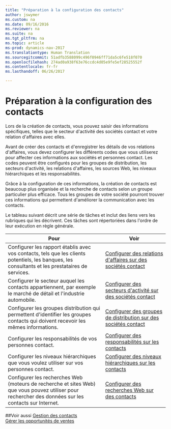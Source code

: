 ```yaml
---
title: "Préparation à la configuration des contacts"
author: jswymer
ms.custom: na
ms.date: 09/16/2016
ms.reviewer: na
ms.suite: na
ms.tgt_pltfrm: na
ms.topic: article
ms-prod: dynamics-nav-2017
ms.translationtype: Human Translation
ms.sourcegitcommit: 51adfb3588099c496f0946ff71da5c6fe518f070
ms.openlocfilehash: 274ad0a938f63e76ccdc4d05e9fe5ef28525552f
ms.contentlocale: fr-fr
ms.lasthandoff: 06/26/2017

---
```

# <a name="prepare-for-setting-up-contacts"></a>Préparation à la configuration des contacts
Lors de la création de contacts, vous pouvez saisir des informations spécifiques, telles que le secteur d'activité des sociétés contact et votre relation d'affaires avec elles.

Avant de créer des contacts et d'enregistrer les détails de vos relations d'affaires, vous devez configurer les différents codes que vous utiliserez pour affecter ces informations aux sociétés et personnes contact. Les codes peuvent être configurés pour les groupes de distribution, les secteurs d'activité, les relations d'affaires, les sources Web, les niveaux hiérarchiques et les responsabilités.

Grâce à la configuration de ces informations, la création de contacts est beaucoup plus organisée et la recherche de contacts selon un groupe particulier plus efficace. Tous les groupes de votre société pourront trouver ces informations qui permettent d'améliorer la communication avec les contacts.

Le tableau suivant décrit une série de tâches et inclut des liens vers les rubriques qui les décrivent. Ces tâches sont répertoriées dans l'ordre de leur exécution en règle générale.

|Pour |Voir |
|---|----|
|Configurer les rapport établis avec vos contacts, tels que les clients potentiels, les banques, les consultants et les prestataires de services.|[Configurer des relations d'affaires sur des sociétés contact](marketing-business-relations.md)|
|Configurer le secteur auquel les contacts appartiennent, par exemple le marché de détail et l'industrie automobile.|[Configurer des secteurs d'activité sur des sociétés contact](marketing-industry-groups.md)|
|Configurer les groupes distribution qui permettent d'identifier les groupes contacts qui doivent recevoir les mêmes informations.|[Configurer des groupes de distribution sur des sociétés contact](marketing-mailing-groups.md)|
|Configurer les responsabilités de vos personnes contact.|[Configurer des responsabilités sur les contacts](marketing-job-responsibilities.md)|
|Configurer les niveaux hiérarchiques que vous voulez utiliser sur vos personnes contact.|[Configurer des niveaux hiérarchiques sur les contacts](marketing-organizational-levels.md)|
|Configurer les recherches Web (moteurs de recherche et sites Web) que vous pouvez utiliser pour rechercher des données sur les contacts sur Internet.|[Configurer des recherches Web sur des contacts](marketing-web-sources.md)|

##<a name="see-also"></a>Voir aussi
[Gestion des contacts](marketing-contacts.md)  
[Gérer les opportunités de ventes](marketing-manage-sales-opportunities.md)


